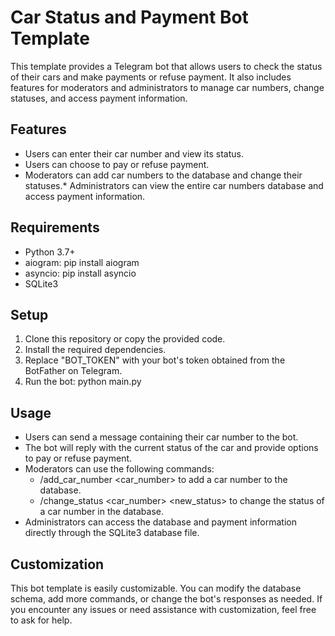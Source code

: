 # Car Status and Payment Bot Template

This template provides a Telegram bot that allows users to check the status of their cars and make payments or refuse payment. It also includes features for moderators and administrators to manage car numbers, change statuses, and access payment information.

## Features

* Users can enter their car number and view its status.
* Users can choose to pay or refuse payment.
* Moderators can add car numbers to the database and change their statuses.* Administrators can view the entire car numbers database and access payment information.

## Requirements

* Python 3.7+
* aiogram: pip install aiogram
* asyncio: pip install asyncio
* SQLite3

## Setup

1. Clone this repository or copy the provided code.
2. Install the required dependencies.
3. Replace "BOT_TOKEN" with your bot's token obtained from the BotFather on Telegram.
4. Run the bot: python main.py

## Usage

* Users can send a message containing their car number to the bot.
* The bot will reply with the current status of the car and provide options to pay or refuse payment.
* Moderators can use the following commands:
  * /add_car_number <car_number> <status> to add a car number to the database.
  * /change_status <car_number> <new_status> to change the status of a car number in the database.
* Administrators can access the database and payment information directly through the SQLite3 database file.

## Customization

This bot template is easily customizable. You can modify the database schema, add more commands, or change the bot's responses as needed. If you encounter any issues or need assistance with customization, feel free to ask for help.